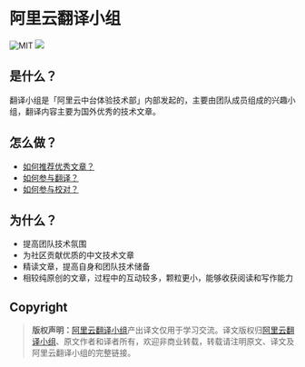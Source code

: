 # 阿里云翻译小组

![MIT](https://img.shields.io/badge/license-MIT-blue.svg)
[![](https://img.shields.io/badge/%E7%9F%A5%E4%B9%8E%E4%B8%93%E6%A0%8F-%E9%98%BF%E9%87%8C%E4%BA%91%E4%B8%AD%E5%8F%B0%E5%89%8D%E7%AB%AF%2F%E5%85%A8%E6%A0%88%E5%9B%A2%E9%98%9F-blue.svg)](https://zhuanlan.zhihu.com/aliyun)

## 是什么？
翻译小组是「阿里云中台体验技术部」内部发起的，主要由团队成员组成的兴趣小组，翻译内容主要为国外优秀的技术文章。

## 怎么做？

- [如何推荐优秀文章？](https://github.com/dawn-teams/translate/wiki/%E5%A6%82%E4%BD%95%E6%8E%A8%E8%8D%90%E4%BC%98%E7%A7%80%E6%96%87%E7%AB%A0%EF%BC%9F)
- [如何参与翻译？](https://github.com/dawn-teams/translate/wiki/%E5%A6%82%E4%BD%95%E5%8F%82%E4%B8%8E%E7%BF%BB%E8%AF%91%EF%BC%9F)
- [如何参与校对？](https://github.com/dawn-teams/translate/wiki/%E5%A6%82%E4%BD%95%E5%8F%82%E4%B8%8E%E6%A0%A1%E5%AF%B9%EF%BC%9F)

## 为什么？
- 提高团队技术氛围
- 为社区贡献优质的中文技术文章
- 精读文章，提高自身和团队技术储备
- 相较纯原创的文章，过程中的互动较多，颗粒更小，能够收获阅读和写作能力

## Copyright

> **版权声明：**[阿里云翻译小组](https://github.com/dawn-teams/translate)产出译文仅用于学习交流。译文版权归[阿里云翻译小组](https://github.com/dawn-teams/translate)、原文作者和译者所有，欢迎非商业转载，转载请注明原文、译文及阿里云翻译小组的完整链接。